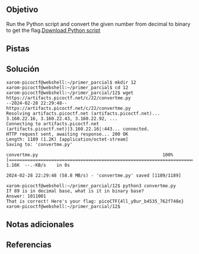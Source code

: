 ## Objetivo
Run the Python script and convert the given number from decimal to binary to get the flag.[Download Python script](https://artifacts.picoctf.net/c/22/convertme.py)

## Pistas

## Solución
```
xarom-picoctf@webshell:~/primer_parcial$ mkdir 12
xarom-picoctf@webshell:~/primer_parcial$ cd 12
xarom-picoctf@webshell:~/primer_parcial/12$ wget https://artifacts.picoctf.net/c/22/convertme.py
--2024-02-28 22:29:48--  https://artifacts.picoctf.net/c/22/convertme.py
Resolving artifacts.picoctf.net (artifacts.picoctf.net)... 3.160.22.16, 3.160.22.43, 3.160.22.92, ...
Connecting to artifacts.picoctf.net (artifacts.picoctf.net)|3.160.22.16|:443... connected.
HTTP request sent, awaiting response... 200 OK
Length: 1189 (1.2K) [application/octet-stream]
Saving to: 'convertme.py'

convertme.py                                               100%[=======================================================================================================================================>]   1.16K  --.-KB/s    in 0s      

2024-02-28 22:29:48 (58.8 MB/s) - 'convertme.py' saved [1189/1189]

xarom-picoctf@webshell:~/primer_parcial/12$ python3 convertme.py
If 89 is in decimal base, what is it in binary base?
Answer: 1011001
That is correct! Here's your flag: picoCTF{4ll_y0ur_b4535_762f748e}
xarom-picoctf@webshell:~/primer_parcial/12$ 
```
## Notas adicionales

## Referencias